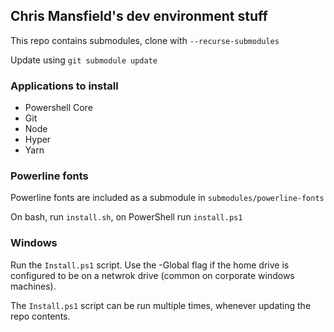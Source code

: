 ## Chris Mansfield's dev environment stuff

This repo contains submodules, clone with `--recurse-submodules`

Update using `git submodule update`

### Applications to install

* Powershell Core
* Git
* Node
* Hyper
* Yarn

### Powerline fonts

Powerline fonts are included as a submodule in `submodules/powerline-fonts`

On bash, run `install.sh`, on PowerShell run `install.ps1`

### Windows

Run the `Install.ps1` script. Use the -Global flag if the home drive is configured to be on a netwrok drive (common on corporate windows machines).

The `Install.ps1` script can be run multiple times, whenever updating the repo contents.

